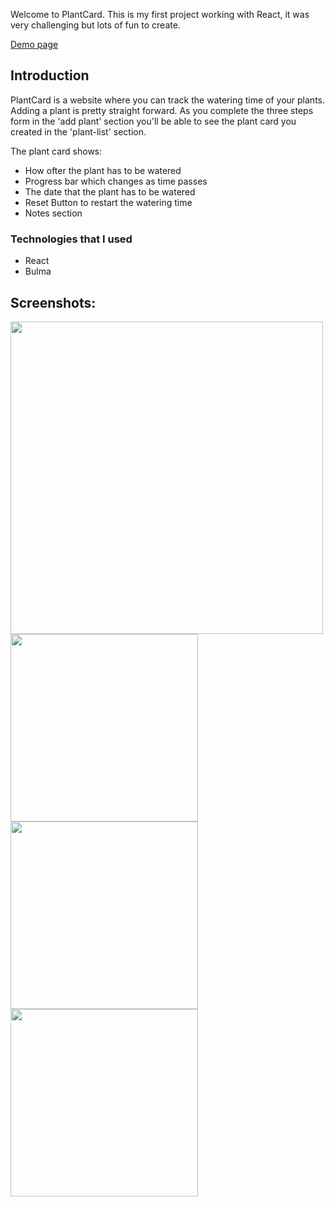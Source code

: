 Welcome to PlantCard. This is my first project working with React, it was very challenging but lots of fun to create.

[Demo page](https://feralvarez11.github.io/PlantCard/)

## Introduction

PlantCard is a website where you can track the watering time of your plants. Adding a plant is pretty straight forward. 
As you complete the three steps form in the 'add plant' section you'll be able to see the plant card you created in the 'plant-list' section. 

The plant card shows:
- How ofter the plant has to be watered
- Progress bar which changes as time passes
- The date that the plant has to be watered 
- Reset Button to restart the watering time
- Notes section

### Technologies that I used
- React
- Bulma

## Screenshots:

<img src="https://imgur.com/V0Kd6uG.png" width="500">
<img src="https://imgur.com/npM6PHt.png" width="300">
<img src="https://imgur.com/9kHvds0.png" width="300">
<img src="https://imgur.com/UrlcZom.png" width="300">



